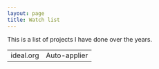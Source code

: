 ```yaml
---
layout: page
title: Watch list
---
```


This is a list of projects I have done over the years.
<div id="sketch-holder"></div>
<script src="https://cdn.jsdelivr.net/npm/p5@1.1.9/lib/p5.js"></script>
<script src="myjavascriptfile.js"></script>

<table>
<tr>
<td>
ideal.org
</td>
<td>
Auto-applier
</td>
</tr>

</table>
